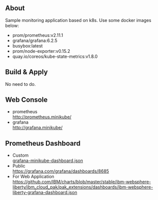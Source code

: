 ## About
Sample monitoring application based on k8s.
Use some docker images below:
* prom/prometheus:v2.11.1
* grafana/grafana:6.2.5
* busybox:latest
* prom/node-exporter:v0.15.2
* quay.io/coreos/kube-state-metrics:v1.8.0

## Build & Apply
No need to do.

## Web Console
* prometheus  
http://prometheus.minikube/
* grafana  
http://grafana.minikube/

## Prometheus Dashboard
* Custom  
[grafana-minikube-dashboard.json](grafana/grafana-minikube-dashboard.json)
* Public  
https://grafana.com/grafana/dashboards/8685
* For Web Application
https://github.com/IBM/charts/blob/master/stable/ibm-websphere-liberty/ibm_cloud_pak/pak_extensions/dashboards/ibm-websphere-liberty-grafana-dashboard.json